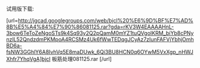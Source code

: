 试用版下载:
[url=http://jgcad.googlegroups.com/web/bjcl%20%E6%9D%BF%E7%AD%8B%E5%A4%84%E7%90%86081125.rar?gda=rKV3W4EAAAAHnL-3bow6TeToZeNgoSTs9k4Sq93y2Q2pQamM0mYZ1tuQVgoIKRM_biYb8cPNynzlL52QndzdmPKMpoA4RCSMz4Uk6fWwTEDqgJCyAz7zIunFAFVjYbhjOmhBD6a-fsNW3GGhlY6A8IvhVq5E8maDUwk_6Qi3BU8HCN0q6OYwM5VxXgp_nHWJXhfr7YhqVgA]bjcl 板筋处理081125.rar [/url]
